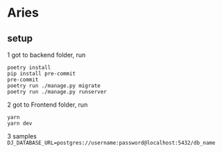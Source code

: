 # Aries

## setup

1 got to backend folder, run 
``` 
poetry install
pip install pre-commit
pre-commit
poetry run ./manage.py migrate
poetry run ./manage.py runserver

```
2 got to Frontend folder, run 
``` 
yarn
yarn dev
```

3 samples
```DJ_DATABASE_URL=postgres://username:password@localhost:5432/db_name```
